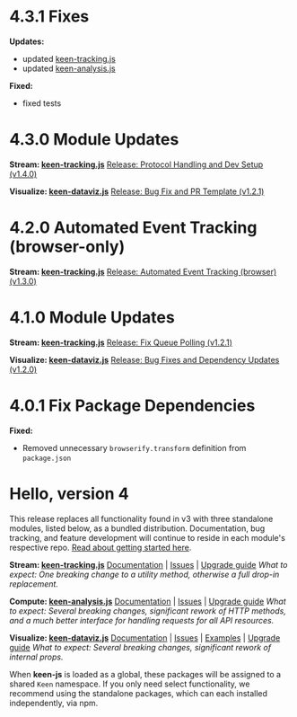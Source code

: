 <!--
<a name="{{ version }}"></a>
# {{ version }} {{ title }}

**Stream: [keen-tracking.js](https://github.com/keen/keen-tracking.js)**
[Release: {{ title }} ({{ version }})](https://github.com/keen/keen-tracking.js/releases/tag/{{ version }})

**Compute: [keen-analysis.js](https://github.com/keen/keen-analysis.js)**
[{{ release-title }} ({{ version }})](https://github.com/keen/keen-analysis.js/releases/tag/{{ version }})

**Visualize: [keen-dataviz.js](https://github.com/keen/keen-dataviz.js)**
[{{ release-title }} ({{ version }})](https://github.com/keen/keen-dataviz.js/releases/tag/{{ version }})

-->
<a name="4.3.1"></a>
# 4.3.1 Fixes

**Updates:**
* updated [keen-tracking.js](https://github.com/keen/keen-tracking.js)
* updated [keen-analysis.js](https://github.com/keen/keen-analysis.js)

**Fixed:**
* fixed tests

<a name="4.3.0"></a>
# 4.3.0 Module Updates

**Stream: [keen-tracking.js](https://github.com/keen/keen-tracking.js)**
[Release: Protocol Handling and Dev Setup (v1.4.0)](https://github.com/keen/keen-tracking.js/releases/tag/v1.4.0)

**Visualize: [keen-dataviz.js](https://github.com/keen/keen-dataviz.js)**
[Release: Bug Fix and PR Template  (v1.2.1)](https://github.com/keen/keen-dataviz.js/releases/tag/v1.2.1)



<a name="4.2.0"></a>
# 4.2.0 Automated Event Tracking (browser-only)

**Stream: [keen-tracking.js](https://github.com/keen/keen-tracking.js)**
[Release: Automated Event Tracking (browser) (v1.3.0)](https://github.com/keen/keen-tracking.js/releases/tag/v1.3.0)


<a name="4.1.0"></a>
# 4.1.0 Module Updates

**Stream: [keen-tracking.js](https://github.com/keen/keen-tracking.js)**
[Release: Fix Queue Polling (v1.2.1)](https://github.com/keen/keen-tracking.js/releases/tag/v1.2.1)

**Visualize: [keen-dataviz.js](https://github.com/keen/keen-dataviz.js)**
[Release: Bug Fixes and Dependency Updates (v1.2.0)](https://github.com/keen/keen-dataviz.js/releases/tag/v1.2.0)


<a name="4.0.1"></a>
# 4.0.1 Fix Package Dependencies

**Fixed:**
* Removed unnecessary `browserify.transform` definition from `package.json`


<a name="4.0.0"></a>
# Hello, version 4

This release replaces all functionality found in v3 with three standalone modules, listed below, as a bundled distribution. Documentation, bug tracking, and feature development will continue to reside in each module's respective repo. [Read about getting started here](https://github.com/keen/keen-js/tree/master#getting-started).

**Stream: [keen-tracking.js](https://github.com/keen/keen-tracking.js)**
[Documentation](https://github.com/keen/keen-tracking.js/blob/master/README.md) | [Issues](https://github.com/keen/keen-tracking.js/issues) | [Upgrade guide](https://github.com/keen/keen-tracking.js/blob/master/docs/upgrade-guide.md)
_What to expect: One breaking change to a utility method, otherwise a full drop-in replacement._

**Compute: [keen-analysis.js](https://github.com/keen/keen-analysis.js)**
[Documentation](https://github.com/keen/keen-analysis.js/blob/master/README.md) | [Issues](https://github.com/keen/keen-analysis.js/issues) | [Upgrade guide](https://github.com/keen/keen-analysis.js#upgrading-from-keen-js)
_What to expect: Several breaking changes, significant rework of HTTP methods, and a much better interface for handling requests for all API resources._

**Visualize: [keen-dataviz.js](https://github.com/keen/keen-dataviz.js)**
[Documentation](https://github.com/keen/keen-dataviz.js/tree/master/docs) | [Issues](https://github.com/keen/keen-dataviz.js/issues) | [Examples](http://keen.github.io/keen-dataviz.js/) | [Upgrade guide](https://github.com/keen/keen-dataviz.js#upgrading-from-keen-js)
_What to expect: Several breaking changes, significant rework of internal props._

When **keen-js** is loaded as a global, these packages will be assigned to a shared `Keen` namespace. If you only need select functionality, we recommend using the standalone packages, which can each installed independently, via npm.
